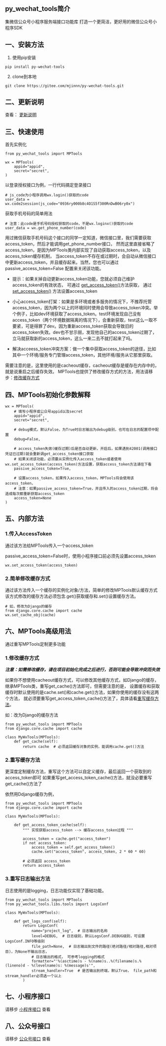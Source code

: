 ## py_wechat_tools简介

集微信公众号小程序服务端接口功能库
打造一个更简洁，更好用的微信公众号小程序SDK

## 一、安装方法
1. 使用pip安装
```shell
pip install py-wechat-tools
```

2. clone到本地
```shell
git clone https://gitee.com/mjinnn/py-wechat-tools.git
```

## 二、更新说明
查看： [更新说明](./docs/UPDATE.md)


## 三、快速使用

首先实例化

    from py_wechat_tools import MPTools

    wx = MPTools(
        appid="appid",
        secret="secret",
    )

以登录授权接口为例，一行代码搞定登录接口

    # js_code为小程序调用wx.login()获取的code
    user_data = wx.code2session(js_code="0936ry000b8c4O1S5f300RnDwB06ry0x")

获取手机号码的简单用法

    # 注意：此code是手机号码授权获取的code，不是wx.loginx()获取的code
    user_data = wx.get_phone_number(code)

用过微信获取手机号码这个接口的同学一定知道，微信接口里，我们需要获取access_token，然后才能调用get_phone_number接口，
然而这里直接省略了access_token，是因为MPTools类内部实现了自动获取access_token，以及access_token缓存机制，
当access_token不存在或过期时，会自动从微信接口中更新access_token，并且缓存起来。当然，您也可以通过
passive_access_token=False 配置来关闭该功能。

* 提示：如果关掉自动更新access_token功能，您就必须自己维护access_token的有效状态，
可通过 [get_access_token()](docs/README-MP.md#获取accesstoken)方法获取，
通过 [set_access_token()](#1传入accesstoken) 方法设置access_token

* 小心access_token打架：如果是多环境或者多服务的情况下，不推荐托管access_token，因为两个以上的环境同时使用会导致access_token冲突。举个例子，比如dev环境获取了access_token。test环境发现自己没有access_token（两个环境数据隔离的情况下），会重新获取，test这么一取不要紧，可是得罪了dev。因为重新access_token获取会导致旧的access_token失效。dev也不甘示弱，发现他自己的access_token过期了，立马就获取新的access_token，这么一来二去不就打起来了吗。

* 解决acceess_token冲突方案：做一个集中获取access_token的途径，比如其中一个环境/服务专门管理access_token，其他环境/服务从它那里获取。

需要注意的是，这里使用的是cacheout缓存，cacheout缓存是缓存在内存中的，就是说重启之后缓存失效。
MPTools也提供了修改缓存方式的方法，用法请移步：[修改缓存方式](#1修改缓存方式)


## 四、MPTools初始化参数解释

    wx = MPTools(
        # 填写小程序或公众号appid以及secret
        appid="appid",
        secret="secret",

        # debug模式，默认False，为True时日志输出为debug级别，也可在日志的配置项中配置
        debug=False,

        # access_token失效(缓存过期)后是否自动更新，开启后，如果遇到42001(调用接口凭证已过期)就会重新调get_access_token接口获取
        # 如果关闭该功能，必须要从实例化传入access_token或者使用wx.set_access_token(access_token)方法设置，获取access_token方法请往下看
        passive_access_token=True,

        # 设置access_token，如果传入access_token，MPTools将会使用该access_token，
        # 注意：如果passive_access_token=True，并且传入的access_token过期，将会造成每次都重新获取access_token
        access_token=None
    )


## 五、内部方法

### 1.传入AccessToken

通过该方法给MPTools传入一个access_token

passive_access_token=False时，使用小程序接口前必须先设置access_token

    wx.set_access_token(access_token)


### 2.简单修改缓存方式

通过该方法传入一个缓存的实例化对象/方法，简单的修改MPTools默认缓存方式
该方式修改的缓存方法必须包含.get()获取缓存和.set()设置缓存方法。
    
    # 如，修改为Django的缓存
    from django.core.cache import cache
    wx.set_cache_obj(cache)




## 六、MPTools高级用法

通过重写MPTools定制更多功能

### 1.修改缓存方式
_**注意：如需修改缓存，请在项目初始化完成之后进行，否则可能会导致冲突而失效**_

如果你不想使用cacheout缓存方式，可以修改其他缓存方式，如Django的缓存，继承MPTools类，重写get_cache()方法即可，但需要注意的是，
设置缓存和获取缓存时默认使用的是cache.set()和cache.get()方法，如果你使用的缓存没有这两个方法，
就必须要重写get_access_token_cache()方法了，具体请看[重写缓存方法](#2.重写缓存方法)。

如：改为Django的缓存方法

    from py_wechat_tools import MPTools
    from django.core.cache import cache
    
    class MyWxTools(MPTools):
        def get_cache(self):
            return cache  # 必须返回缓存对象的实例，能调用cache.get()方法


### 2.重写缓存方法
更深度定制缓存方法，重写这个方法可以自定义缓存，最后返回一个获取到的access_token即可
如果重写get_access_token_cache()方法，就没必要重写get_cache()方法了

依然用Ddjango缓存为例，

    from py_wechat_tools import MPTools
    from django.core.cache import cache

    class MyWxTools(MPTools):

        def get_access_token_cache(self):
            """ 实现获取access_token --> 缓存access_token过程 """ 

            access_token = cache.get("access_token")
            if not access_token:
                access_token = self.get_access_token()
                cache.set("access_token", access_token, 2 * 60 * 60)

            # 必须返回 access_token
            return access_token




### 3.重写日志输出方法

日志使用的是logging，日志功能仅实现了基础功能。

    from py_wechat_tools import MPTools
    from py_wechat_tools.libs.tools import LogsConf

    class MyWxTools(MPTools):

        def get_logs_conf(self):
            return LogsConf(
                name="project_log",  # 日志输出的名称
                level=DEBUG,  # 日志级别，默认LogsConf.DEBUG级别，可设置LogsConf.INFO等级别
                file_path=None,  # 日志输出到文件的路径(绝对路径/相对路径,相对项目)，为None不输出日志，
                # 日志输出的格式， 可参考logging的格式
                formatter="'%(asctime)s - %(name)s..%(filename)s.%(lineno)d - %(levelname)s: %(message)s'",
                stream_handler=True  # 是否输出到终端，默认True， file_path和stream_handler必须选一个以上
            )


## 七、小程序接口
请移步 [小程序接口](docs/README-MP.md) 查看

## 八、公众号接口
请移步 [公众号接口](docs/README-MP.md) 查看

